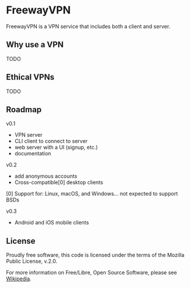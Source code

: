 # FreewayVPN

FreewayVPN is a VPN service that includes both a client and server.

## Why use a VPN

TODO

<!-- elucidate software ethics and free culture ethos -->
## Ethical VPNs

TODO

## Roadmap

v0.1
- VPN server
- CLI client to connect to server
- web server with a UI (signup, etc.)
- documentation

v0.2
- add anonymous accounts
- Cross-compatible[0] desktop clients

[0] Support for: Linux, macOS, and Windows... not expected to support BSDs

v0.3
- Android and iOS mobile clients

## License

Proudly free software, this code is licensed under the terms of the Mozilla Public License, v.2.0.

For more information on Free/Libre, Open Source Software, please see [Wikipedia](https://en.wikipedia.org/wiki/Free_and_open-source_software).
